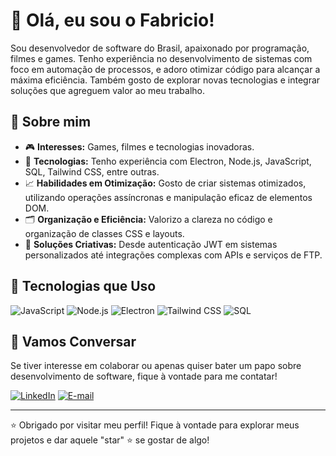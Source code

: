 # 👋 Olá, eu sou o Fabricio!

Sou desenvolvedor de software do Brasil, apaixonado por programação, filmes e games. Tenho experiência no desenvolvimento de sistemas com foco em automação de processos, e adoro otimizar código para alcançar a máxima eficiência. Também gosto de explorar novas tecnologias e integrar soluções que agreguem valor ao meu trabalho.

## 🚀 Sobre mim

- 🎮 **Interesses:** Games, filmes e tecnologias inovadoras.
- 🔧 **Tecnologias:** Tenho experiência com Electron, Node.js, JavaScript, SQL, Tailwind CSS, entre outras.
- 📈 **Habilidades em Otimização:** Gosto de criar sistemas otimizados, utilizando operações assíncronas e manipulação eficaz de elementos DOM.
- 🗂 **Organização e Eficiência:** Valorizo a clareza no código e organização de classes CSS e layouts.
- 🧩 **Soluções Criativas:** Desde autenticação JWT em sistemas personalizados até integrações complexas com APIs e serviços de FTP.

## 🔨 Tecnologias que Uso

![JavaScript](https://img.shields.io/badge/-JavaScript-F7DF1E?style=flat&logo=javascript&logoColor=black)
![Node.js](https://img.shields.io/badge/-Node.js-339933?style=flat&logo=node.js&logoColor=white)
![Electron](https://img.shields.io/badge/-Electron-47848F?style=flat&logo=electron&logoColor=white)
![Tailwind CSS](https://img.shields.io/badge/-Tailwind%20CSS-38B2AC?style=flat&logo=tailwind-css&logoColor=white)
![SQL](https://img.shields.io/badge/-SQL-4479A1?style=flat&logo=MySQL&logoColor=white)

## 💬 Vamos Conversar

Se tiver interesse em colaborar ou apenas quiser bater um papo sobre desenvolvimento de software, fique à vontade para me contatar! 

[![LinkedIn](https://img.shields.io/badge/-LinkedIn-0A66C2?style=flat&logo=linkedin&logoColor=white)](www.linkedin.com/in/fabrício-terra-de-lima-57b09a206)
[![E-mail](https://img.shields.io/badge/-Email-D14836?style=flat&logo=gmail&logoColor=white)](mailto:lima.de.terra@hotmail.com)

---

⭐️ Obrigado por visitar meu perfil! Fique à vontade para explorar meus projetos e dar aquele "star" ⭐️ se gostar de algo!
